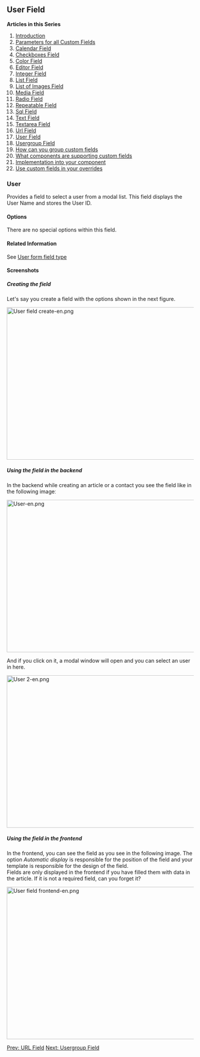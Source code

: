 <!-- Filename: J3.x:Adding_custom_fields/User_Field / Display title: Adding custom fields/User Field -->

## User Field

**Articles in this Series**

1.  [Introduction](https://docs.joomla.org/J3.x:Adding_custom_fields "Special:MyLanguage/J3.x:Adding custom fields")
2.  [Parameters for all Custom
    Fields](https://docs.joomla.org/J3.x:Adding_custom_fields/Parameters_for_all_Custom_Fields "Special:MyLanguage/J3.x:Adding custom fields/Parameters for all Custom Fields")
3.  [Calendar
    Field](https://docs.joomla.org/J3.x:Adding_custom_fields/Calendar_Field "Special:MyLanguage/J3.x:Adding custom fields/Calendar Field")
4.  [Checkboxes
    Field](https://docs.joomla.org/J3.x:Adding_custom_fields/Checkboxes_Field "Special:MyLanguage/J3.x:Adding custom fields/Checkboxes Field")
5.  [Color
    Field](https://docs.joomla.org/J3.x:Adding_custom_fields/Color_Field "Special:MyLanguage/J3.x:Adding custom fields/Color Field")
6.  [Editor
    Field](https://docs.joomla.org/J3.x:Adding_custom_fields/Editor_Field "Special:MyLanguage/J3.x:Adding custom fields/Editor Field")
7.  [Integer
    Field](https://docs.joomla.org/J3.x:Adding_custom_fields/Integer_Field "Special:MyLanguage/J3.x:Adding custom fields/Integer Field")
8.  [List
    Field](https://docs.joomla.org/J3.x:Adding_custom_fields/List_Field "Special:MyLanguage/J3.x:Adding custom fields/List Field")
9.  [List of Images
    Field](https://docs.joomla.org/J3.x:Adding_custom_fields/ListOfImages_Field "Special:MyLanguage/J3.x:Adding custom fields/ListOfImages Field")
10. [Media
    Field](https://docs.joomla.org/J3.x:Adding_custom_fields/Media_Field "Special:MyLanguage/J3.x:Adding custom fields/Media Field")
11. [Radio
    Field](https://docs.joomla.org/J3.x:Adding_custom_fields/Radio_Field "Special:MyLanguage/J3.x:Adding custom fields/Radio Field")
12. [Repeatable
    Field](https://docs.joomla.org/J3.x:Adding_custom_fields/Repeatable_Field "Special:MyLanguage/J3.x:Adding custom fields/Repeatable Field")
13. [Sql
    Field](https://docs.joomla.org/J3.x:Adding_custom_fieldshttps://docs.joomla.org/J3.x:Adding%20custom%20fields/Sql%20Field)
14. [Text
    Field](https://docs.joomla.org/J3.x:Adding_custom_fields/Text_Field "Special:MyLanguage/J3.x:Adding custom fields/Text Field")
15. [Textarea
    Field](https://docs.joomla.org/J3.x:Adding_custom_fields/Textarea_Field "Special:MyLanguage/J3.x:Adding custom fields/Textarea Field")
16. [Url
    Field](https://docs.joomla.org/J3.x:Adding_custom_fields/Url_Field "Special:MyLanguage/J3.x:Adding custom fields/Url Field")
17. [User
    Field](https://docs.joomla.org/J3.x:Adding_custom_fields/User_Field "Special:MyLanguage/J3.x:Adding custom fields/User Field")
18. [Usergroup
    Field](https://docs.joomla.org/J3.x:Adding_custom_fields/Usergroup_Field "Special:MyLanguage/J3.x:Adding custom fields/Usergroup Field")
19. [How can you group custom
    fields](https://docs.joomla.org/J3.x:Adding_custom_fields/How%CC%9E_can_you_group_custom_fields "Special:MyLanguage/J3.x:Adding custom fields/How̞ can you group custom fields")
20. [What components are supporting custom
    fields](https://docs.joomla.org/J3.x:Adding_custom_fields/What_components_are_supporting_custom_fields "Special:MyLanguage/J3.x:Adding custom fields/What components are supporting custom fields")
21. [Implementation into your
    component](https://docs.joomla.org/J3.x:Adding_custom_fields/Implement_into_your_component "Special:MyLanguage/J3.x:Adding custom fields/Implement into your component")
22. [Use custom fields in your
    overrides](https://docs.joomla.org/J3.x:Adding_custom_fields/Overrides "Special:MyLanguage/J3.x:Adding custom fields/Overrides")

### User

Provides a field to select a user from a modal list. This field displays
the User Name and stores the User ID.

#### Options

There are no special options within this field.

#### Related Information

See [User form field
type](https://docs.joomla.org/User_form_field_type "Special:MyLanguage/User form field type")

#### Screenshots

##### Creating the field

Let's say you create a field with the options shown in the next figure.

<img
src="https://docs.joomla.org/images/thumb/1/1f/User_field_create-en.png/800px-User_field_create-en.png"
decoding="async"
srcset="https://docs.joomla.org/images/thumb/1/1f/User_field_create-en.png/1200px-User_field_create-en.png 1.5x, https://docs.joomla.org/images/1/1f/User_field_create-en.png 2x"
data-file-width="1291" data-file-height="661" width="800" height="410"
alt="User field create-en.png" />

##### Using the field in the backend

In the backend while creating an article or a contact you see the field
like in the following imageː

<img
src="https://docs.joomla.org/images/thumb/7/71/User-en.png/800px-User-en.png"
decoding="async"
srcset="https://docs.joomla.org/images/thumb/7/71/User-en.png/1200px-User-en.png 1.5x, https://docs.joomla.org/images/7/71/User-en.png 2x"
data-file-width="1291" data-file-height="661" width="800" height="410"
alt="User-en.png" />

And if you click on it, a modal window will open and you can select an
user in here.

<img
src="https://docs.joomla.org/images/thumb/1/1a/User_2-en.png/800px-User_2-en.png"
decoding="async"
srcset="https://docs.joomla.org/images/thumb/1/1a/User_2-en.png/1200px-User_2-en.png 1.5x, https://docs.joomla.org/images/1/1a/User_2-en.png 2x"
data-file-width="1291" data-file-height="661" width="800" height="410"
alt="User 2-en.png" />

##### Using the field in the frontend

In the frontend, you can see the field as you see in the following
image. The option *Automatic display* is responsible for the position of
the field and your template is responsible for the design of the
field.  
Fields are only displayed in the frontend if you have filled them with
data in the article. If it is not a required field, can you forget it?

<img
src="https://docs.joomla.org/images/thumb/e/e5/User_field_frontend-en.png/800px-User_field_frontend-en.png"
decoding="async"
srcset="https://docs.joomla.org/images/thumb/e/e5/User_field_frontend-en.png/1200px-User_field_frontend-en.png 1.5x, https://docs.joomla.org/images/e/e5/User_field_frontend-en.png 2x"
data-file-width="1291" data-file-height="661" width="800" height="410"
alt="User field frontend-en.png" />

<a href="https://docs.joomla.org/J3.x:Adding_custom_fields/Url_Field"
id="content-button" class="button expand success">Prev: URL Field</a> <a
href="https://docs.joomla.org/J3.x:Adding_custom_fields/Usergroup_Field"
id="content-button" class="button expand">Next: Usergroup Field</a>
